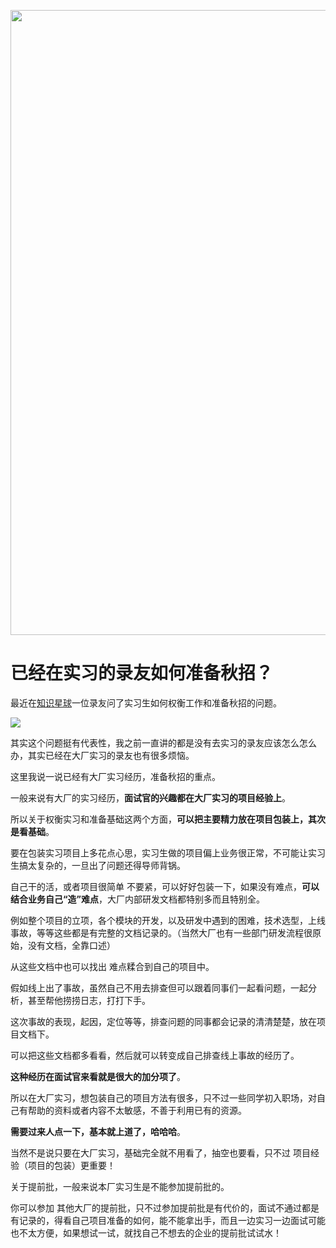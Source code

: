 <p align="center">
<a href="https://mp.weixin.qq.com/s/QVF6upVMSbgvZy8lHZS3CQ" target="_blank">
  <img src="https://code-thinking-1253855093.file.myqcloud.com/pics/20210924105952.png" width="1000"/>
</a>

# 已经在实习的录友如何准备秋招？

最近在[知识星球](https://mp.weixin.qq.com/s/QVF6upVMSbgvZy8lHZS3CQ)一位录友问了实习生如何权衡工作和准备秋招的问题。


![](https://code-thinking-1253855093.cos.ap-guangzhou.myqcloud.com/pics/20210703230618.png)

其实这个问题挺有代表性，我之前一直讲的都是没有去实习的录友应该怎么怎么办，其实已经在大厂实习的录友也有很多烦恼。

这里我说一说已经有大厂实习经历，准备秋招的重点。

一般来说有大厂的实习经历，**面试官的兴趣都在大厂实习的项目经验上**。

所以关于权衡实习和准备基础这两个方面，**可以把主要精力放在项目包装上，其次是看基础**。

要在包装实习项目上多花点心思，实习生做的项目偏上业务很正常，不可能让实习生搞太复杂的，一旦出了问题还得导师背锅。

自己干的活，或者项目很简单 不要紧，可以好好包装一下，如果没有难点，**可以结合业务自己“造”难点**，大厂内部研发文档都特别多而且特别全。

例如整个项目的立项，各个模块的开发，以及研发中遇到的困难，技术选型，上线事故，等等这些都是有完整的文档记录的。（当然大厂也有一些部门研发流程很原始，没有文档，全靠口述）

从这些文档中也可以找出 难点糅合到自己的项目中。

假如线上出了事故，虽然自己不用去排查但可以跟着同事们一起看问题，一起分析，甚至帮他捞捞日志，打打下手。

这次事故的表现，起因，定位等等，排查问题的同事都会记录的清清楚楚，放在项目文档下。

可以把这些文档都多看看，然后就可以转变成自己排查线上事故的经历了。

**这种经历在面试官来看就是很大的加分项了**。

所以在大厂实习，想包装自己的项目方法有很多，只不过一些同学初入职场，对自己有帮助的资料或者内容不太敏感，不善于利用已有的资源。

**需要过来人点一下，基本就上道了，哈哈哈**。

当然不是说只要在大厂实习，基础完全就不用看了，抽空也要看，只不过 项目经验（项目的包装）更重要！

关于提前批，一般来说本厂实习生是不能参加提前批的。

你可以参加 其他大厂的提前批，只不过参加提前批是有代价的，面试不通过都是有记录的，得看自己项目准备的如何，能不能拿出手，而且一边实习一边面试可能也不太方便，如果想试一试，就找自己不想去的企业的提前批试试水！


